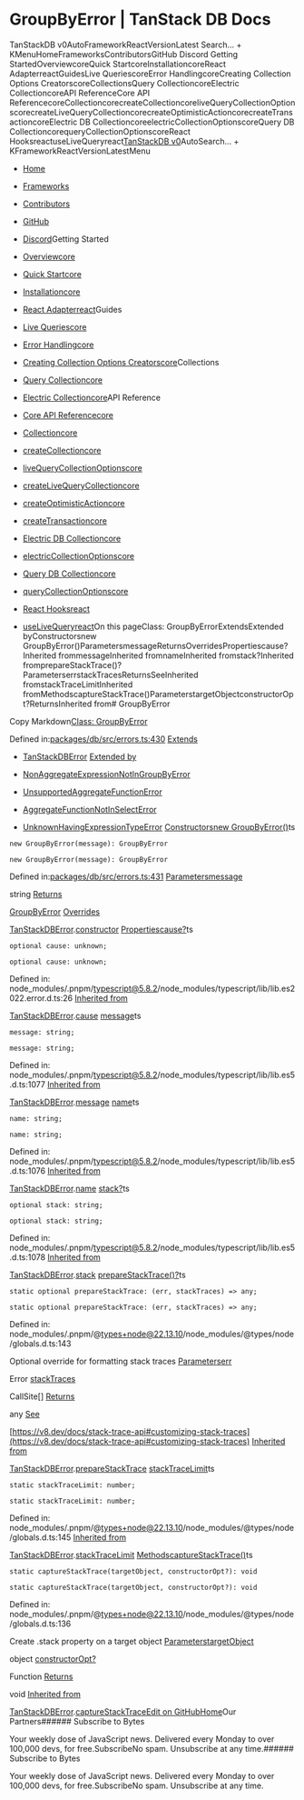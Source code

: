 # GroupByError | TanStack DB Docs

TanStackDB v0AutoFrameworkReactVersionLatest Search... + KMenuHomeFrameworksContributorsGitHub Discord Getting StartedOverviewcoreQuick StartcoreInstallationcoreReact AdapterreactGuidesLive QueriescoreError HandlingcoreCreating Collection Options CreatorscoreCollectionsQuery CollectioncoreElectric CollectioncoreAPI ReferenceCore API ReferencecoreCollectioncorecreateCollectioncoreliveQueryCollectionOptionscorecreateLiveQueryCollectioncorecreateOptimisticActioncorecreateTransactioncoreElectric DB CollectioncoreelectricCollectionOptionscoreQuery DB CollectioncorequeryCollectionOptionscoreReact HooksreactuseLiveQueryreact[TanStack](/)[DB v0](/db)AutoSearch... + KFrameworkReactVersionLatestMenu

- [Home](/db/latest)
- [Frameworks](/db/latest/docs/framework)
- [Contributors](/db/latest/docs/contributors)
- [GitHub](https://github.com/tanstack/db)
- [Discord](https://tlinz.com/discord)Getting Started

- [Overviewcore](/db/latest/docs/overview)
- [Quick Startcore](/db/latest/docs/quick-start)
- [Installationcore](/db/latest/docs/installation)
- [React Adapterreact](/db/latest/docs/framework/react/adapter)Guides

- [Live Queriescore](/db/latest/docs/guides/live-queries)
- [Error Handlingcore](/db/latest/docs/guides/error-handling)
- [Creating Collection Options Creatorscore](/db/latest/docs/guides/collection-options-creator)Collections

- [Query Collectioncore](/db/latest/docs/collections/query-collection)
- [Electric Collectioncore](/db/latest/docs/collections/electric-collection)API Reference

- [Core API Referencecore](/db/latest/docs/reference/index)
- [Collectioncore](/db/latest/docs/reference/interfaces/collection)
- [createCollectioncore](/db/latest/docs/reference/functions/createcollection)
- [liveQueryCollectionOptionscore](/db/latest/docs/reference/functions/livequerycollectionoptions)
- [createLiveQueryCollectioncore](/db/latest/docs/reference/functions/createlivequerycollection)
- [createOptimisticActioncore](/db/latest/docs/reference/functions/createoptimisticaction)
- [createTransactioncore](/db/latest/docs/reference/functions/createtransaction)
- [Electric DB Collectioncore](/db/latest/docs/reference/electric-db-collection/index)
- [electricCollectionOptionscore](/db/latest/docs/reference/electric-db-collection/functions/electriccollectionoptions)
- [Query DB Collectioncore](/db/latest/docs/reference/query-db-collection/index)
- [queryCollectionOptionscore](/db/latest/docs/reference/query-db-collection/functions/querycollectionoptions)
- [React Hooksreact](/db/latest/docs/framework/react/reference/index)
- [useLiveQueryreact](/db/latest/docs/framework/react/reference/functions/uselivequery)On this pageClass: GroupByErrorExtendsExtended byConstructorsnew GroupByError()ParametersmessageReturnsOverridesPropertiescause?Inherited frommessageInherited fromnameInherited fromstack?Inherited fromprepareStackTrace()?ParameterserrstackTracesReturnsSeeInherited fromstackTraceLimitInherited fromMethodscaptureStackTrace()ParameterstargetObjectconstructorOpt?ReturnsInherited from# GroupByError

Copy Markdown[Class: GroupByError](#class-groupbyerror)

Defined in:[packages/db/src/errors.ts:430](https://github.com/TanStack/db/blob/main/packages/db/src/errors.ts#L430)
[Extends](#extends)

- [TanStackDBError](/db/latest/docs/reference/classes/tanstackdberror)
[Extended by](#extended-by)

- [NonAggregateExpressionNotInGroupByError](/db/latest/docs/reference/classes/nonaggregateexpressionnotingroupbyerror)
- [UnsupportedAggregateFunctionError](/db/latest/docs/reference/classes/unsupportedaggregatefunctionerror)
- [AggregateFunctionNotInSelectError](/db/latest/docs/reference/classes/aggregatefunctionnotinselecterror)
- [UnknownHavingExpressionTypeError](/db/latest/docs/reference/classes/unknownhavingexpressiontypeerror)
[Constructors](#constructors)[new GroupByError()](#new-groupbyerror)ts

```
new GroupByError(message): GroupByError

```

```
new GroupByError(message): GroupByError

```

Defined in:[packages/db/src/errors.ts:431](https://github.com/TanStack/db/blob/main/packages/db/src/errors.ts#L431)
[Parameters](#parameters)[message](#message)

string
[Returns](#returns)

[GroupByError](/db/latest/docs/reference/classes/groupbyerror)
[Overrides](#overrides)

[TanStackDBError](/db/latest/docs/reference/classes/tanstackdberror).[constructor](/db/latest/docs/reference/classes/TanStackDBError#constructors)
[Properties](#properties)[cause?](#cause)ts

```
optional cause: unknown;

```

```
optional cause: unknown;

```

Defined in: node_modules/.pnpm/[typescript@5.8.2](mailto:typescript@5.8.2)/node_modules/typescript/lib/lib.es2022.error.d.ts:26
[Inherited from](#inherited-from)

[TanStackDBError](/db/latest/docs/reference/classes/tanstackdberror).[cause](/db/latest/docs/reference/classes/TanStackDBError#cause)
[message](#message-1)ts

```
message: string;

```

```
message: string;

```

Defined in: node_modules/.pnpm/[typescript@5.8.2](mailto:typescript@5.8.2)/node_modules/typescript/lib/lib.es5.d.ts:1077
[Inherited from](#inherited-from-1)

[TanStackDBError](/db/latest/docs/reference/classes/tanstackdberror).[message](/db/latest/docs/reference/classes/TanStackDBError#message-1)
[name](#name)ts

```
name: string;

```

```
name: string;

```

Defined in: node_modules/.pnpm/[typescript@5.8.2](mailto:typescript@5.8.2)/node_modules/typescript/lib/lib.es5.d.ts:1076
[Inherited from](#inherited-from-2)

[TanStackDBError](/db/latest/docs/reference/classes/tanstackdberror).[name](/db/latest/docs/reference/classes/TanStackDBError#name)
[stack?](#stack)ts

```
optional stack: string;

```

```
optional stack: string;

```

Defined in: node_modules/.pnpm/[typescript@5.8.2](mailto:typescript@5.8.2)/node_modules/typescript/lib/lib.es5.d.ts:1078
[Inherited from](#inherited-from-3)

[TanStackDBError](/db/latest/docs/reference/classes/tanstackdberror).[stack](/db/latest/docs/reference/classes/TanStackDBError#stack)
[prepareStackTrace()?](#preparestacktrace)ts

```
static optional prepareStackTrace: (err, stackTraces) => any;

```

```
static optional prepareStackTrace: (err, stackTraces) => any;

```

Defined in: node_modules/.pnpm/@[types+node@22.13.10](mailto:types+node@22.13.10)/node_modules/@types/node/globals.d.ts:143

Optional override for formatting stack traces
[Parameters](#parameters-1)[err](#err)

Error
[stackTraces](#stacktraces)

CallSite[]
[Returns](#returns-1)

any
[See](#see)

[https://v8.dev/docs/stack-trace-api#customizing-stack-traces](https://v8.dev/docs/stack-trace-api#customizing-stack-traces)
[Inherited from](#inherited-from-4)

[TanStackDBError](/db/latest/docs/reference/classes/tanstackdberror).[prepareStackTrace](/db/latest/docs/reference/classes/TanStackDBError#preparestacktrace)
[stackTraceLimit](#stacktracelimit)ts

```
static stackTraceLimit: number;

```

```
static stackTraceLimit: number;

```

Defined in: node_modules/.pnpm/@[types+node@22.13.10](mailto:types+node@22.13.10)/node_modules/@types/node/globals.d.ts:145
[Inherited from](#inherited-from-5)

[TanStackDBError](/db/latest/docs/reference/classes/tanstackdberror).[stackTraceLimit](/db/latest/docs/reference/classes/TanStackDBError#stacktracelimit)
[Methods](#methods)[captureStackTrace()](#capturestacktrace)ts

```
static captureStackTrace(targetObject, constructorOpt?): void

```

```
static captureStackTrace(targetObject, constructorOpt?): void

```

Defined in: node_modules/.pnpm/@[types+node@22.13.10](mailto:types+node@22.13.10)/node_modules/@types/node/globals.d.ts:136

Create .stack property on a target object
[Parameters](#parameters-2)[targetObject](#targetobject)

object
[constructorOpt?](#constructoropt)

Function
[Returns](#returns-2)

void
[Inherited from](#inherited-from-6)

[TanStackDBError](/db/latest/docs/reference/classes/tanstackdberror).[captureStackTrace](/db/latest/docs/reference/classes/TanStackDBError#capturestacktrace)[Edit on GitHub](https://github.com/tanstack/db/edit/main/docs/reference/classes/groupbyerror.md)[Home](/db/latest)Our Partners###### Subscribe to Bytes

Your weekly dose of JavaScript news. Delivered every Monday to over 100,000 devs, for free.SubscribeNo spam. Unsubscribe at any time.###### Subscribe to Bytes

Your weekly dose of JavaScript news. Delivered every Monday to over 100,000 devs, for free.SubscribeNo spam. Unsubscribe at any time.<iframe src="https://www.googletagmanager.com/ns.html?id=GTM-5N57KQT4" height="0" width="0" style="display:none;visibility:hidden" title="gtm"></iframe>